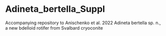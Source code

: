 # Adineta_bertella_Suppl
Accompanying repository to Anischenko et al. 2022 Adineta bertella sp. n., a new bdelloid rotifer from Svalbard cryoconite
